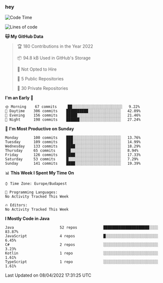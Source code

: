 ### hey

<!--START_SECTION:waka-->
![Code Time](http://img.shields.io/badge/Code%20Time-653%20hrs%207%20mins-blue)

![Lines of code](https://img.shields.io/badge/From%20Hello%20World%20I%27ve%20Written-488%20Thousand%20lines%20of%20code-blue)

**🐱 My GitHub Data** 

> 🏆 180 Contributions in the Year 2022
 > 
> 📦 94.8 kB Used in GitHub's Storage 
 > 
> 🚫 Not Opted to Hire
 > 
> 📜 5 Public Repositories 
 > 
> 🔑 30 Private Repositories  
 > 
**I'm an Early 🐤** 

```text
🌞 Morning    67 commits     ██░░░░░░░░░░░░░░░░░░░░░░░   9.22% 
🌆 Daytime    306 commits    ██████████░░░░░░░░░░░░░░░   42.09% 
🌃 Evening    156 commits    █████░░░░░░░░░░░░░░░░░░░░   21.46% 
🌙 Night      198 commits    ██████░░░░░░░░░░░░░░░░░░░   27.24%

```
📅 **I'm Most Productive on Sunday** 

```text
Monday       100 commits    ███░░░░░░░░░░░░░░░░░░░░░░   13.76% 
Tuesday      109 commits    ███░░░░░░░░░░░░░░░░░░░░░░   14.99% 
Wednesday    133 commits    ████░░░░░░░░░░░░░░░░░░░░░   18.29% 
Thursday     65 commits     ██░░░░░░░░░░░░░░░░░░░░░░░   8.94% 
Friday       126 commits    ████░░░░░░░░░░░░░░░░░░░░░   17.33% 
Saturday     53 commits     █░░░░░░░░░░░░░░░░░░░░░░░░   7.29% 
Sunday       141 commits    ████░░░░░░░░░░░░░░░░░░░░░   19.39%

```


📊 **This Week I Spent My Time On** 

```text
⌚︎ Time Zone: Europe/Budapest

💬 Programming Languages: 
No Activity Tracked This Week

🔥 Editors: 
No Activity Tracked This Week

```

**I Mostly Code in Java** 

```text
Java                     52 repos            █████████████████████░░░░   83.87% 
JavaScript               4 repos             █░░░░░░░░░░░░░░░░░░░░░░░░   6.45% 
C#                       2 repos             ░░░░░░░░░░░░░░░░░░░░░░░░░   3.23% 
Kotlin                   1 repo              ░░░░░░░░░░░░░░░░░░░░░░░░░   1.61% 
TypeScript               1 repo              ░░░░░░░░░░░░░░░░░░░░░░░░░   1.61%

```



 Last Updated on 08/04/2022 17:31:25 UTC
<!--END_SECTION:waka-->
